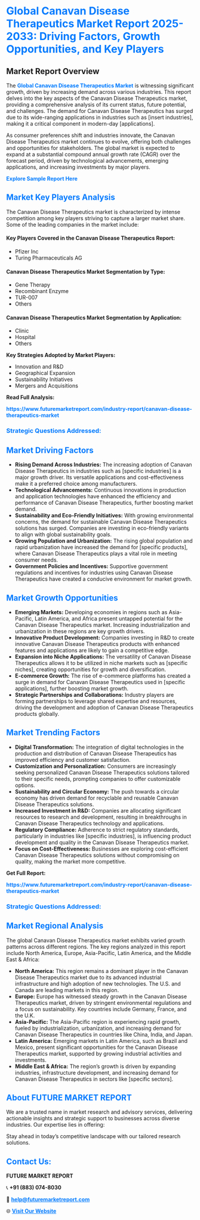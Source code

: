 <h1 style="color: #007BFF;">Global Canavan Disease Therapeutics Market Report 2025-2033: Driving Factors, Growth Opportunities, and Key Players</h1>

<section id="overview">
<h2>Market Report Overview</h2>
<p>The <a href="https://www.futuremarketreport.com/industry-report/canavan-disease-therapeutics-market" style="color: #007BFF; text-decoration: none;"><strong>Global Canavan Disease Therapeutics Market</strong></a> is witnessing significant growth, driven by increasing demand across various industries. This report delves into the key aspects of the Canavan Disease Therapeutics market, providing a comprehensive analysis of its current status, future potential, and challenges. The demand for Canavan Disease Therapeutics has surged due to its wide-ranging applications in industries such as [insert industries], making it a critical component in modern-day [applications].</p>
<p>As consumer preferences shift and industries innovate, the Canavan Disease Therapeutics market continues to evolve, offering both challenges and opportunities for stakeholders. The global market is expected to expand at a substantial compound annual growth rate (CAGR) over the forecast period, driven by technological advancements, emerging applications, and increasing investments by major players.</p>
</section>

<section id="overview">
<p><a href="https://www.futuremarketreport.com/request-sample/reportId=54597" style="color: #007BFF; text-decoration: none;"><strong>Explore Sample Report Here</strong></a></p>
</section>

<section id="key-players">
<h2 style="color: #007BFF;">Market Key Players Analysis</h2>
<p>The Canavan Disease Therapeutics market is characterized by intense competition among key players striving to capture a larger market share. Some of the leading companies in the market include:</p>
<h4>Key Players Covered in the Canavan Disease Therapeutics Report:</h4>
<ul><li>Pfizer Inc</li><li>Turing Pharmaceuticals AG</li></ul>
<h4>Canavan Disease Therapeutics Market Segmentation by Type:</h4>
<ul><li>Gene Therapy</li><li>Recombinant Enzyme</li><li>TUR-007</li><li>Others</li></ul>

<h4>Canavan Disease Therapeutics Market Segmentation by Application:</h4>
<ul><li>Clinic</li><li>Hospital</li><li>Others</li></ul>
<p><strong>Key Strategies Adopted by Market Players:</strong></p>
<ul>
<li>Innovation and R&D</li>
<li>Geographical Expansion</li>
<li>Sustainability Initiatives</li>
<li>Mergers and Acquisitions</li>
</ul>
</section>

<section>
<p><strong>Read Full Analysis: </strong></p><a href="https://www.futuremarketreport.com/industry-report/canavan-disease-therapeutics-market" style="color: #007BFF; text-decoration: none;"><strong>https://www.futuremarketreport.com/industry-report/canavan-disease-therapeutics-market</strong></a>
<h3 style="color: #007BFF;">Strategic Questions Addressed:</h3>
</section>

<section id="driving-factors">
<h2 style="color: #007BFF;">Market Driving Factors</h2>
<ul>
<li><strong>Rising Demand Across Industries:</strong> The increasing adoption of Canavan Disease Therapeutics in industries such as [specific industries] is a major growth driver. Its versatile applications and cost-effectiveness make it a preferred choice among manufacturers.</li>
<li><strong>Technological Advancements:</strong> Continuous innovations in production and application technologies have enhanced the efficiency and performance of Canavan Disease Therapeutics, further boosting market demand.</li>
<li><strong>Sustainability and Eco-Friendly Initiatives:</strong> With growing environmental concerns, the demand for sustainable Canavan Disease Therapeutics solutions has surged. Companies are investing in eco-friendly variants to align with global sustainability goals.</li>
<li><strong>Growing Population and Urbanization:</strong> The rising global population and rapid urbanization have increased the demand for [specific products], where Canavan Disease Therapeutics plays a vital role in meeting consumer needs.</li>
<li><strong>Government Policies and Incentives:</strong> Supportive government regulations and incentives for industries using Canavan Disease Therapeutics have created a conducive environment for market growth.</li>
</ul>
</section>

<section id="growth-opportunities">
<h2 style="color: #007BFF;">Market Growth Opportunities</h2>
<ul>
<li><strong>Emerging Markets:</strong> Developing economies in regions such as Asia-Pacific, Latin America, and Africa present untapped potential for the Canavan Disease Therapeutics market. Increasing industrialization and urbanization in these regions are key growth drivers.</li>
<li><strong>Innovative Product Development:</strong> Companies investing in R&D to create innovative Canavan Disease Therapeutics products with enhanced features and applications are likely to gain a competitive edge.</li>
<li><strong>Expansion into Niche Applications:</strong> The versatility of Canavan Disease Therapeutics allows it to be utilized in niche markets such as [specific niches], creating opportunities for growth and diversification.</li>
<li><strong>E-commerce Growth:</strong> The rise of e-commerce platforms has created a surge in demand for Canavan Disease Therapeutics used in [specific applications], further boosting market growth.</li>
<li><strong>Strategic Partnerships and Collaborations:</strong> Industry players are forming partnerships to leverage shared expertise and resources, driving the development and adoption of Canavan Disease Therapeutics products globally.</li>
</ul>
</section>

<section id="trending-factors">
<h2 style="color: #007BFF;">Market Trending Factors</h2>
<ul>
<li><strong>Digital Transformation:</strong> The integration of digital technologies in the production and distribution of Canavan Disease Therapeutics has improved efficiency and customer satisfaction.</li>
<li><strong>Customization and Personalization:</strong> Consumers are increasingly seeking personalized Canavan Disease Therapeutics solutions tailored to their specific needs, prompting companies to offer customizable options.</li>
<li><strong>Sustainability and Circular Economy:</strong> The push towards a circular economy has driven demand for recyclable and reusable Canavan Disease Therapeutics solutions.</li>
<li><strong>Increased Investment in R&D:</strong> Companies are allocating significant resources to research and development, resulting in breakthroughs in Canavan Disease Therapeutics technology and applications.</li>
<li><strong>Regulatory Compliance:</strong> Adherence to strict regulatory standards, particularly in industries like [specific industries], is influencing product development and quality in the Canavan Disease Therapeutics market.</li>
<li><strong>Focus on Cost-Effectiveness:</strong> Businesses are exploring cost-efficient Canavan Disease Therapeutics solutions without compromising on quality, making the market more competitive.</li>
</ul>
</section>

<section>
<p><strong>Get Full Report: </strong></p><a href="https://www.futuremarketreport.com/industry-report/canavan-disease-therapeutics-market" style="color: #007BFF; text-decoration: none;"><strong>https://www.futuremarketreport.com/industry-report/canavan-disease-therapeutics-market</strong></a>
<h3 style="color: #007BFF;">Strategic Questions Addressed:</h3>
</section>


<section id="regional-analysis">
<h2 style="color: #007BFF;">Market Regional Analysis</h2>
<p>The global Canavan Disease Therapeutics market exhibits varied growth patterns across different regions. The key regions analyzed in this report include North America, Europe, Asia-Pacific, Latin America, and the Middle East & Africa:</p>
<ul>
<li><strong>North America:</strong> This region remains a dominant player in the Canavan Disease Therapeutics market due to its advanced industrial infrastructure and high adoption of new technologies. The U.S. and Canada are leading markets in this region.</li>
<li><strong>Europe:</strong> Europe has witnessed steady growth in the Canavan Disease Therapeutics market, driven by stringent environmental regulations and a focus on sustainability. Key countries include Germany, France, and the U.K.</li>
<li><strong>Asia-Pacific:</strong> The Asia-Pacific region is experiencing rapid growth, fueled by industrialization, urbanization, and increasing demand for Canavan Disease Therapeutics in countries like China, India, and Japan.</li>
<li><strong>Latin America:</strong> Emerging markets in Latin America, such as Brazil and Mexico, present significant opportunities for the Canavan Disease Therapeutics market, supported by growing industrial activities and investments.</li>
<li><strong>Middle East & Africa:</strong> The region’s growth is driven by expanding industries, infrastructure development, and increasing demand for Canavan Disease Therapeutics in sectors like [specific sectors].</li>
</ul>
</section>

<footer>
<h2 style="color: #007BFF;">About FUTURE MARKET REPORT</h2>
<p>We are a trusted name in market research and advisory services, delivering actionable insights and strategic support to businesses across diverse industries. Our expertise lies in offering:</p>

<p>Stay ahead in today’s competitive landscape with our tailored research solutions.</p>

<h2 style="color: #007BFF;">Contact Us:</h2>
<p><strong>FUTURE MARKET REPORT</strong></p>
<p>📞 <strong>+91 (883) 074-8030</strong></p>
<p>📧 <strong><a href="mailto:help@futuremarketreport.com" style="color: #007BFF;">help@futuremarketreport.com</a></strong></p>
<p>🌐 <strong><a href="https://www.futuremarketreport.com/" style="color: #007BFF;">Visit Our Website</a></strong></p>
</footer>